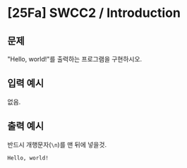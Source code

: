 # [25Fa] SWCC2 / Introduction

## 문제

"Hello, world!"를 출력하는 프로그램을 구현하시오.

## 입력 예시

없음.

## 출력 예시

반드시 개행문자(`\n`)를 맨 뒤에 넣을것.

```text
Hello, world!

```
